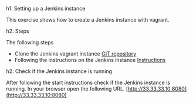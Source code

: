 h1. Setting up a Jenkins instance

This exercise shows how to create a Jenkins instance with vagrant.

h2. Steps

The following steps

- Clone the Jenkins vagrant instance [GIT repository](https://github.com/Hylke1982/jenkins-instance)
- Following the instructions on the Jenkins instance [Instructions](https://github.com/Hylke1982/jenkins-instance/blob/master/README.md)

h2. Check if the Jenkins instance is running

After following the start instructions check if the Jenkins instance is running. In your browser open the following URL.
[http://33.33.33.10:8080](http://33.33.33.10:8080)